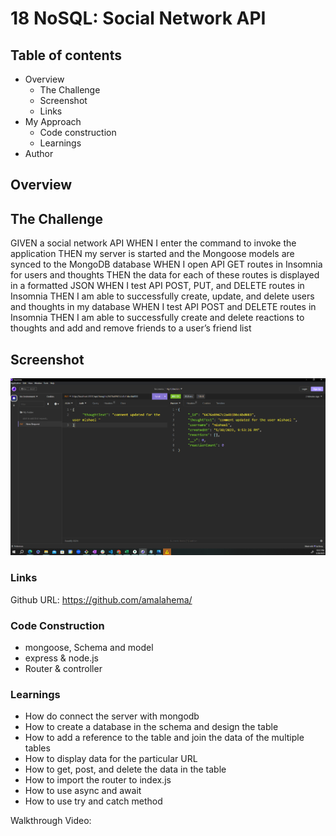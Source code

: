 # 18 NoSQL: Social Network API
## Table of contents
- Overview
    - The Challenge
    - Screenshot
    - Links
- My Approach
    - Code construction
    - Learnings
- Author
## Overview

## The Challenge
GIVEN a social network API
WHEN I enter the command to invoke the application
THEN my server is started and the Mongoose models are synced to the MongoDB database
WHEN I open API GET routes in Insomnia for users and thoughts
THEN the data for each of these routes is displayed in a formatted JSON
WHEN I test API POST, PUT, and DELETE routes in Insomnia
THEN I am able to successfully create, update, and delete users and thoughts in my database
WHEN I test API POST and DELETE routes in Insomnia
THEN I am able to successfully create and delete reactions to thoughts and add and remove friends to a user’s friend list



## Screenshot
![display the page](./Assets/update.PNG)

### Links
Github URL:  https://github.com/amalahema/

### Code Construction
- mongoose, Schema and model
- express & node.js
- Router & controller

### Learnings
- How do connect the server with mongodb
- How to create a database in the schema  and  design the table 
- How to add a reference to the table and join the data of the multiple tables
- How to display data for the particular URL
- How to get, post, and delete the data in the table
- How to import the router to index.js
- How to use async and await
- How to use try and catch method

Walkthrough Video:

